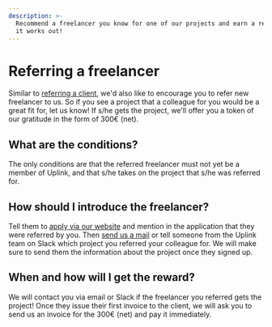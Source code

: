 ```yaml
---
description: >-
  Recommend a freelancer you know for one of our projects and earn a reward, if
  it works out!
---
```


# Referring a freelancer

Similar to [referring a client](https://kb.uplink.tech/freelancers/referring-a-client), we'd also like to encourage you to refer new freelancer to us. So if you see a project that a colleague for you would be a great fit for, let us know! If s/he gets the project, we'll offer you a token of our gratitude in the form of 300€ \(net\).

## **What are the conditions?**

The only conditions are that the referred freelancer must not yet be a member of Uplink, and that s/he takes on the project that s/he was referred for.

## **How should I introduce the freelancer?**

Tell them to [apply via our website](https://uplink.tech/en/apply) and mention in the application that they were referred by you. Then [send us a mail](mailto:hello@uplink.tech) or tell someone from the Uplink team on Slack which project you referred your colleague for. We will make sure to send them the information about the project once they signed up.

## **When and how will I get the reward?**

We will contact you via email or Slack if the freelancer you referred gets the project! Once they issue their first invoice to the client, we will ask you to send us an invoice for the 300€ \(net\) and pay it immediately.

